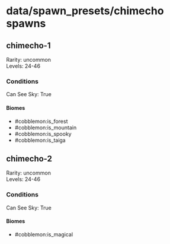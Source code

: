 # data/spawn_presets/chimecho spawns  
  
## chimecho-1  
Rarity: uncommon  
Levels: 24-46  
  
### Conditions  
Can See Sky: True  
  
#### Biomes  
  * #cobblemon:is_forest
  * #cobblemon:is_mountain
  * #cobblemon:is_spooky
  * #cobblemon:is_taiga
  
  
## chimecho-2  
Rarity: uncommon  
Levels: 24-46  
  
### Conditions  
Can See Sky: True  
  
#### Biomes  
  * #cobblemon:is_magical
  
